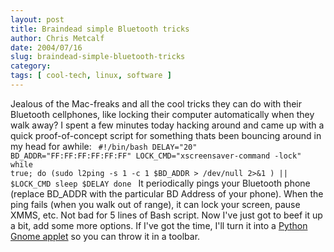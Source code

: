 ```yaml
---
layout: post
title: Braindead simple Bluetooth tricks
author: Chris Metcalf
date: 2004/07/16
slug: braindead-simple-bluetooth-tricks
category: 
tags: [ cool-tech, linux, software ]
---
```


Jealous of the Mac-freaks and all the cool tricks they can do with their Bluetooth cellphones, like locking their computer automatically when they walk away?
I spent a few minutes today hacking around and came up with a quick proof-of-concept script for something thats been bouncing around in my head for awhile:
<code>
#!/bin/bash
DELAY="20"
BD_ADDR="FF:FF:FF:FF:FF:FF"
LOCK_CMD="xscreensaver-command -lock"
while true;
do
      (sudo l2ping -s 1 -c 1 $BD_ADDR > /dev/null 2>&1 ) || $LOCK_CMD
      sleep $DELAY
done
</code>
It periodically pings your Bluetooth phone (replace BD_ADDR with the particular BD Address of your phone). When the ping fails (when you walk out of range), it can lock your screen, pause XMMS, etc. Not bad for 5 lines of Bash script.
Now I've just got to beef it up a bit, add some more options. If I've got the time, I'll turn it into a <a href="http://www.onlamp.com/pub/a/python/2000/07/25/gnome_applet.html">Python Gnome applet</a> so you can throw it in a toolbar.
